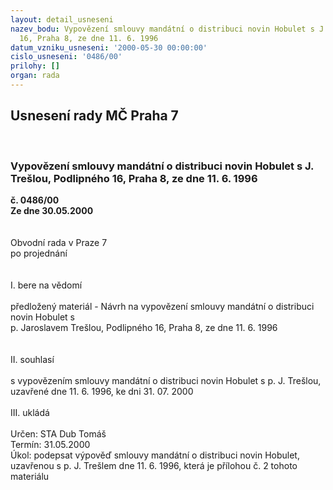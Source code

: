```yaml
---
layout: detail_usneseni
nazev_bodu: Vypovězení smlouvy mandátní o distribuci novin Hobulet s J. Trešlou, Podlipného
  16, Praha 8, ze dne 11. 6. 1996
datum_vzniku_usneseni: '2000-05-30 00:00:00'
cislo_usneseni: '0486/00'
prilohy: []
organ: rada
---
```

<div id="ucUsn_pList" class="usn">
	<span><h2>Usnesení rady MČ Praha 7 </h2>
<br></span><div class="standBody">
<span><h3>Vypovězení smlouvy mandátní o distribuci novin Hobulet s J. Trešlou, Podlipného 16, Praha 8, ze dne 11. 6. 1996</h3></span><div class="center">
		<strong>č. 0486/00</strong><br>
	</div>
<div class="center">
		<strong>Ze dne 30.05.2000</strong><br><br>
	</div>     <br>Obvodní rada v Praze 7<br>po projednání<br><br><br>I.	bere na vědomí<br><br> předložený materiál - Návrh na vypovězení smlouvy mandátní o distribuci novin Hobulet s <br>p. Jaroslavem Trešlou, Podlipného 16, Praha 8, ze dne 11. 6. 1996<br><br><br>II.	souhlasí <br><br>s vypovězením smlouvy mandátní o distribuci novin Hobulet s p. J. Trešlou, uzavřené dne 11. 6. 1996, ke dni 31. 07. 2000<br><br> III.	ukládá <br><br> Určen:	     	STA Dub Tomáš<br>Termín: 31.05.2000<br>Úkol:	podepsat výpověď smlouvy mandátní o distribuci novin Hobulet, uzavřenou s p. J. Trešlem dne 11. 6. 1996, která je přílohou č. 2 tohoto materiálu<br> <br><br>
</div>
</div>